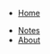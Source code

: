 
- [Home](/)
<!-- - [SideBar](./_sidebar.md) -->
<!-- - [Playground](./playground.md) -->
- [Notes](./notes/)
- [About](./about.md)
